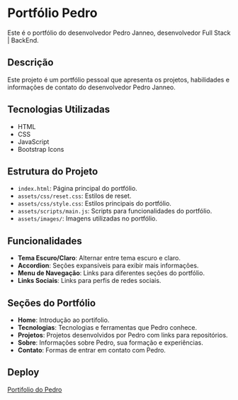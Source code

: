# Portfólio Pedro

Este é o portfólio do desenvolvedor Pedro Janneo, desenvolvedor Full Stack | BackEnd.

## Descrição

Este projeto é um portfólio pessoal que apresenta os projetos, habilidades e informações de contato do desenvolvedor Pedro Janneo.

## Tecnologias Utilizadas

- HTML
- CSS
- JavaScript
- Bootstrap Icons

## Estrutura do Projeto

- `index.html`: Página principal do portfólio.
- `assets/css/reset.css`: Estilos de reset.
- `assets/css/style.css`: Estilos principais do portfólio.
- `assets/scripts/main.js`: Scripts para funcionalidades do portfólio.
- `assets/images/`: Imagens utilizadas no portfólio.

## Funcionalidades

- **Tema Escuro/Claro**: Alternar entre tema escuro e claro.
- **Accordion**: Seções expansíveis para exibir mais informações.
- **Menu de Navegação**: Links para diferentes seções do portfólio.
- **Links Sociais**: Links para perfis de redes sociais.

## Seções do Portfólio

- **Home**: Introdução ao portifolio.
- **Tecnologias**: Tecnologias e ferramentas que Pedro conhece.
- **Projetos**: Projetos desenvolvidos por Pedro com links para repositórios.
- **Sobre**: Informações sobre Pedro, sua formação e experiências.
- **Contato**: Formas de entrar em contato com Pedro.

## Deploy

[Portifolio do Pedro](https://portifolio-sand-one.vercel.app/)
